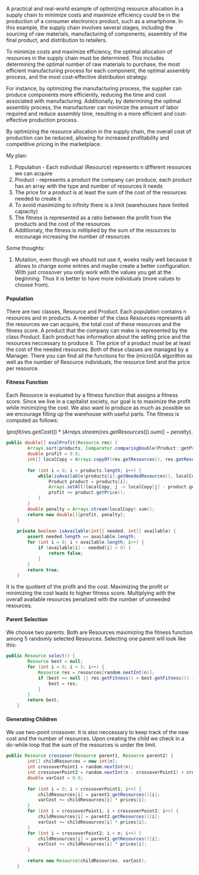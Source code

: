 A practical and real-world example of optimizing resource allocation in a supply chain to minimize costs and maximize efficiency could be in the production of a consumer electronics product, such as a smartphone. In this example, the supply chain involves several stages, including the sourcing of raw materials, manufacturing of components, assembly of the final product, and distribution to retailers.

To minimize costs and maximize efficiency, the optimal allocation of resources in the supply chain must be determined. This includes determining the optimal number of raw materials to purchase, the most efficient manufacturing process for each component, the optimal assembly process, and the most cost-effective distribution strategy.

For instance, by optimizing the manufacturing process, the supplier can produce components more efficiently, reducing the time and cost associated with manufacturing. Additionally, by determining the optimal assembly process, the manufacturer can minimize the amount of labor required and reduce assembly time, resulting in a more efficient and cost-effective production process.

By optimizing the resource allocation in the supply chain, the overall cost of production can be reduced, allowing for increased profitability and competitive pricing in the marketplace.

My plan:
1. Population - Each individual (Resource) represents n different resources we can acquire
2. Product - represents a product the company can produce, each product has an array with the type and number of resources it needs
3. The price for a product is at least the sum of the cost of the resources needed to create it
4. To avoid maximizing to infinity there is a limit (warehouses have limited capacity)
5. The fitness is represented as a ratio between the profit from the products and the cost of the resources
6. Additionaly, the fitness is miltiplied by the sum of the resources to encourage increasing the number of resources

Some thoughts:
1. Mutation, even though we should not use it, woeks really well because it allows to change some entries and maybe
create a better configuration. With just crossover you only work with the values you get at the beginning. Thus it is
better to have more individuals (more values to choose from).

#### Population
There are two classes, Resource and Product. Each population contains n resources and m products. A member of the class Resources represents
all the resources we can acquire, the total cost of these resources and the fitness score. A product that the company can make
is represented by the class Product. Each product has information about the selling price and the resources neccessary to produce it. The price of a product
must be at least the cost of the needed resources. Both of these classes are managed by a Manager. There you can find all the functions for 
the (micro)GA algorithm as well as the number of Resource individuals, the resource limit and the price per resource. 


#### Fitness Function
Each Resource is evaluated by a fitness function that assigns a fitness score. Since we live in a capitalist society,
our goal is to maximize the profit while minimizing the cost. We also want to produce as much as possible so we encourage filling up the warehouse
with useful parts. The fitness is computed as follows:

$$ (profit / res.getCost()) * (Arrays.stream(res.getResources()).sum() - penalty). $$

```java
public double[] evalProfit(Resource res) {
    	Arrays.sort(products, Comparator.comparingDouble(Product::getPrice).reversed());
    	double profit = 0.0;
    	int[] localCopy = Arrays.copyOf(res.getResources(), res.getResources().length);
        
    	for (int i = 0; i < products.length; i++) {
    		while(isAvailable(products[i].getNeededResources(), localCopy)) {
    			Product product = products[i];
    			Arrays.setAll(localCopy, j -> localCopy[j] - product.getNeededResources()[j]);
    			profit += product.getPrice();
    		}
    	}
    	double penalty = Arrays.stream(localCopy).sum();
    	return new double[]{profit, penalty};
    }
    
    private boolean isAvailable(int[] needed, int[] available) {
    	assert needed.length == available.length;
    	for (int i = 0; i < available.length; i++) {
    		if (available[i] - needed[i] < 0) {
    			return false;
    		}
    	}
    	return true;
    }
```

It is the quotient of the profit and the cost. Maximizing the profit or minimizing the cost leads to higher fitness score. Multiplying with the overall
available resources penalized with the number of unneeded resources.

#### Parent Selection
We choose two parents. Both are Resources maximizing the fitness function among 5 randomly selected Resources.
Selecting one parent will look like this:

```java
public Resource select() {
        Resource best = null;
        for (int i = 0; i < 5; i++) {
            Resource res = resources[random.nextInt(n)];
            if (best == null || res.getFitness() > best.getFitness()) {
                best = res;
            }
        }
        return best;
    }
```

#### Generating Children
We use two-point crossover. It is also neccessary to keep track of the new cost and the number of resources. Upon creating the child we check
in a do-while loop that the sum of the resources is under the limit.

```java
public Resource crossover(Resource parent1, Resource parent2) {
        int[] childResources = new int[n];
        int crossoverPoint1 = random.nextInt(n);
        int crossoverPoint2 = random.nextInt(n - crossoverPoint1) + crossoverPoint1;
        double varCost = 0.0;
        
        for (int i = 0; i < crossoverPoint1; i++) {
            childResources[i] = parent1.getResources()[i];
            varCost += childResources[i] * prices[i];
        }
        for (int i = crossoverPoint1; i < crossoverPoint2; i++) {
            childResources[i] = parent2.getResources()[i];
            varCost += childResources[i] * prices[i];
        }
        for (int i = crossoverPoint2; i < n; i++) {
            childResources[i] = parent1.getResources()[i];
            varCost += childResources[i] * prices[i];
        }
        
        return new Resource(childResources, varCost);
    }
```